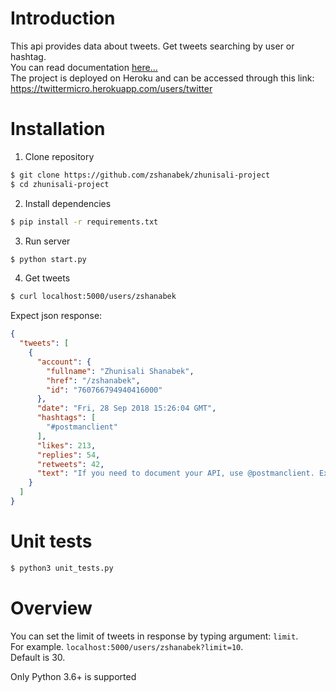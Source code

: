# Introduction
This api provides data about tweets. Get tweets searching by user or hashtag.  
You can read documentation [here...](https://documenter.getpostman.com/view/1700393/RWgjZ2DU)  
The project is deployed on Heroku and can be accessed through this link: https://twittermicro.herokuapp.com/users/twitter

# Installation

1. Clone repository
```bash
$ git clone https://github.com/zshanabek/zhunisali-project
$ cd zhunisali-project
```
2. Install dependencies
```bash
$ pip install -r requirements.txt
```
3. Run server
```bash
$ python start.py
```
4. Get tweets
```bash
$ curl localhost:5000/users/zshanabek
```
Expect json response:
```json
{
  "tweets": [
    {
      "account": {
        "fullname": "Zhunisali Shanabek", 
        "href": "/zshanabek", 
        "id": "760766794940416000"
      }, 
      "date": "Fri, 28 Sep 2018 15:26:04 GMT", 
      "hashtags": [
        "#postmanclient"
      ], 
      "likes": 213, 
      "replies": 54, 
      "retweets": 42, 
      "text": "If you need to document your API, use @postmanclient. Excellent software.\n#postmanclient"
    }
  ]
}
```
# Unit tests
```bash
$ python3 unit_tests.py 
```
# Overview
You can set the limit of tweets in response by typing argument: `limit`.  
For example. `localhost:5000/users/zshanabek?limit=10`.  
Default is 30.

Only Python 3.6+ is supported
